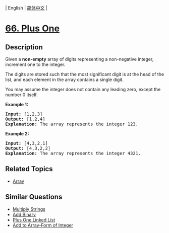
| English | [简体中文](README.md) |

# [66. Plus One](https://leetcode-cn.com/problems/plus-one/)

## Description

<p>Given a <strong>non-empty</strong> array of digits&nbsp;representing a non-negative integer, increment&nbsp;one to the integer.</p>

<p>The digits are stored such that the most significant digit is at the head of the list, and each element in the array contains a single digit.</p>

<p>You may assume the integer does not contain any leading zero, except the number 0 itself.</p>

<p><strong>Example 1:</strong></p>

<pre>
<strong>Input:</strong> [1,2,3]
<strong>Output:</strong> [1,2,4]
<strong>Explanation:</strong> The array represents the integer 123.
</pre>

<p><strong>Example 2:</strong></p>

<pre>
<strong>Input:</strong> [4,3,2,1]
<strong>Output:</strong> [4,3,2,2]
<strong>Explanation:</strong> The array represents the integer 4321.
</pre>


## Related Topics

- [Array](https://leetcode-cn.com/tag/array)

## Similar Questions

- [Multiply Strings](../multiply-strings/README_EN.md)
- [Add Binary](../add-binary/README_EN.md)
- [Plus One Linked List](../plus-one-linked-list/README_EN.md)
- [Add to Array-Form of Integer](../add-to-array-form-of-integer/README_EN.md)
